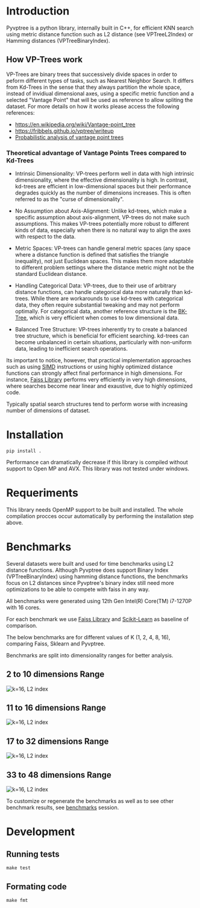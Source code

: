 # Introduction

Pyvptree is a python library, internally built in C++, for efficient KNN search using metric distance function such as L2 distance (see VPTreeL2Index) or Hamming distances (VPTreeBinaryIndex). 

## How VP-Trees work

VP-Trees are binary trees that successively divide spaces in order to peform different types of tasks, such as Nearest Neighbor Search. It differs from Kd-Trees in the sense that they always partition the whole space, instead of invidiual dimensional axes, using a specific metric function and a selected "Vantage Point" that will be used as reference to allow spliting the dataset. For more details on how it works please access the following references:

- https://en.wikipedia.org/wiki/Vantage-point_tree 
- https://fribbels.github.io/vptree/writeup 
- [Probabilistic analysis of vantage point trees](https://www.vmsta.org/journal/VMSTA/article/219/file/pdf)

### Theoretical advantage of Vantage Points Trees compared to Kd-Trees

- Intrinsic Dimensionality: VP-trees perform well in data with high intrinsic dimensionality, where the effective dimensionality is high. In contrast, kd-trees are efficient in low-dimensional spaces but their performance degrades quickly as the number of dimensions increases. This is often referred to as the "curse of dimensionality".

- No Assumption about Axis-Alignment: Unlike kd-trees, which make a specific assumption about axis-alignment, VP-trees do not make such assumptions. This makes VP-trees potentially more robust to different kinds of data, especially when there is no natural way to align the axes with respect to the data.

- Metric Spaces: VP-trees can handle general metric spaces (any space where a distance function is defined that satisfies the triangle inequality), not just Euclidean spaces. This makes them more adaptable to different problem settings where the distance metric might not be the standard Euclidean distance.

- Handling Categorical Data: VP-trees, due to their use of arbitrary distance functions, can handle categorical data more naturally than kd-trees. While there are workarounds to use kd-trees with categorical data, they often require substantial tweaking and may not perform optimally. For categorical data, another reference structure is the [BK-Tree](https://en.wikipedia.org/wiki/BK-tree), which is very efficient when comes to low dimensional data.

- Balanced Tree Structure: VP-trees inherently try to create a balanced tree structure, which is beneficial for efficient searching. kd-trees can become unbalanced in certain situations, particularly with non-uniform data, leading to inefficient search operations.

Its important to notice, however, that practical implementation approaches such as using [SIMD](https://en.wikipedia.org/wiki/Single_instruction,_multiple_data) instructions or using highly optimized distance functions can strongly affect final performance in high dimensions. For instance, [Faiss Library](https://github.com/facebookresearch/faiss) performs very efficiently in very high dimensions, where searches become near linear and exaustive, due to highly optimized code.

Typically spatial search structures tend to perform worse with increasing number of dimensions of dataset.


# Installation

```console
pip install .
```

Performance can dramatically decrease if this library is compiled without support to Open MP and AVX. This library was not tested under windows.

# Requeriments

This library needs OpenMP support to be built and installed. The whole compilation procces occur automatically by performing the installation step above.

# Benchmarks

Several datasets were built and used for time benchmarks using L2 distance functions. Although Pyvptree does support Binary Index (VPTreeBinaryIndex) using hamming distance functions,
the benchmarks focus on L2 distances since Pyvptree's binary index still need more optimizations to be able to compete with faiss in any way.

All benchmarks were generated using 12th Gen Intel(R) Core(TM) i7-1270P with 16 cores.

For each benchmark we use [Faiss Library](https://github.com/facebookresearch/faiss) and [Scikit-Learn](https://scikit-learn.org/stable/install.html) as baseline of comparison.

The below benchmarks are for different values of K (1, 2, 4, 8, 16), comparing Faiss, Sklearn and Pyvptree.

Benchmarks are split into dimensionality ranges for better analysis.


## 2 to 10 dimensions Range

![k=16, L2 index](docs/img/from_2_to_10/VPTreeL2Index_k_16.png "K=16, L2 index")

## 11 to 16 dimensions Range

![k=16, L2 index](docs/img/from_11_to_16/VPTreeL2Index_k_16.png "K=16, L2 index")

## 17 to 32 dimensions Range
![k=16, L2 index](docs/img/from_17_to_32/VPTreeL2Index_k_16.png "K=16, L2 index")

## 33 to 48 dimensions Range

![k=16, L2 index](docs/img/from_33_to_48/VPTreeL2Index_k_16.png "K=16, L2 index")

To customize or regenerate the benchmarks as well as to see other benchmark results, see [benchmarks](./pyvptree/benchmark/README.md) session.

# Development

## Running tests

```
make test
```

## Formating code

```
make fmt
```

